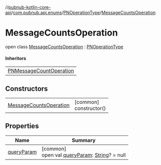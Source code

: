 //[pubnub-kotlin-core-api](../../../../index.md)/[com.pubnub.api.enums](../../index.md)/[PNOperationType](../index.md)/[MessageCountsOperation](index.md)

# MessageCountsOperation

open class [MessageCountsOperation](index.md) : [PNOperationType](../index.md)

#### Inheritors

| |
|---|
| [PNMessageCountOperation](../-p-n-message-count-operation/index.md) |

## Constructors

| | |
|---|---|
| [MessageCountsOperation](-message-counts-operation.md) | [common]<br>constructor() |

## Properties

| Name | Summary |
|---|---|
| [queryParam](../query-param.md) | [common]<br>open val [queryParam](../query-param.md): [String](https://kotlinlang.org/api/latest/jvm/stdlib/kotlin-stdlib/kotlin/-string/index.html)? = null |
